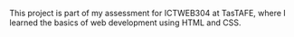 This project is part of my assessment for ICTWEB304 at TasTAFE, where I learned the basics of web development using HTML and CSS. 
